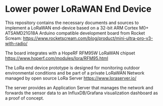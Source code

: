 # Lower power LoRaWAN End Device 
This repository contains the necessary documents and sources to implement a LoRaWAN end-device based on a 32-bit ARM Cortex M0+ ATSAMD21G18A Arduino compatible development board from Rocket Scream: https://www.rocketscream.com/blog/product/mini-ultra-pro-v3-with-radio/

The board integrates with a HopeRF RFM95W LoRaWAN chipset https://www.hoperf.com/modules/lora/RFM95.html

The LoRa end device prototype is designed for monitoring outdoor environmental conditions and be part of a private LoRaWAN Network managed by open source LoRa Server https://www.loraserver.io/

The server provides an Application Server that manages the network and forwards the sensor data to an InfluxDB/Grafana visualization dashboard as a proof of concept.

